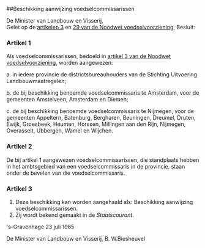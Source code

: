 <meta http-equiv='Content-Type' content='text/html; charset=utf-8' />

##Beschikking aanwijzing voedselcommissarissen

De Minister van Landbouw en Visserij,  
Gelet op de [artikelen 3](../../../../../wet/noodwet/voedselvoorziening/BWBR0002392/README.md) en [29 van de Noodwet voedselvoorziening](../../../../../wet/noodwet/voedselvoorziening/BWBR0002392/README.md),
Besluit:    

### Artikel  1  

Als voedselcommissarissen, bedoeld in [artikel 3 van de Noodwet voedselvoorziening](../../../../../wet/noodwet/voedselvoorziening/BWBR0002392/README.md), worden aangewezen: 

a. in iedere provincie de districtsbureauhouders van de Stichting Uitvoering Landbouwmaatregelen;  

b. de bij beschikking benoemde voedselcommissaris te Amsterdam, voor de gemeenten Amstelveen, Amsterdam en Diemen;  

c. de bij beschikking benoemde voedselcommissaris te Nijmegen, voor de gemeenten Appeltern, Batenburg, Bergharen, Beuningen, Dreumel, Druten, Ewijk, Groesbeek, Heumen, Horssen, Millingen aan den Rijn, Nijmegen, Overasselt, Ubbergen, Wamel en Wijchen.    

### Artikel  2  

De bij artikel 1 aangewezen voedselcommissarissen, die standplaats hebben in het ambtsgebied van een voedselcommissaris in de provincie, staan onder de bevelen van die voedselcommissaris.  

### Artikel  3  

1.  Deze beschikking kan worden aangehaald als: Beschikking aanwijzing voedselcommissarissen.   
2.  Zij wordt bekend gemaakt in de *Staatscourant*.   

's-Gravenhage 
23 juli 1965    

De 
Minister van Landbouw en Visserij, 
B. W.Biesheuvel    
